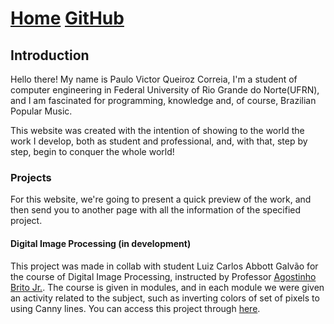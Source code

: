 # [Home](https://paulovictorcorreia.github.io/)     [GitHub](https://github.com/paulovictorcorreia)

## Introduction

Hello there! My name is Paulo Victor Queiroz Correia, I'm a student of computer engineering in Federal University of Rio Grande do Norte(UFRN), and I am fascinated for programming, knowledge and, of course, Brazilian Popular Music.

This website was created with the intention of showing to the world the work I develop, both as student and professional, and, with that, step by step, begin to conquer the whole world! 
### Projects

For this website, we're going to present a quick preview of the work, and then send you to another page with all the information of the specified project.

#### Digital Image Processing (in development)
This project was made in collab with student Luiz Carlos Abbott Galvão for the course of Digital Image Processing, instructed by Professor [Agostinho Brito Jr.](http://agostinhobritojr.github.io/). The course is given in modules, and in each module we were given an activity related to the subject, such as inverting colors of set of pixels to using Canny lines. You can access this project through [here](https://paulovictorcorreia.github.io/DIP/).
